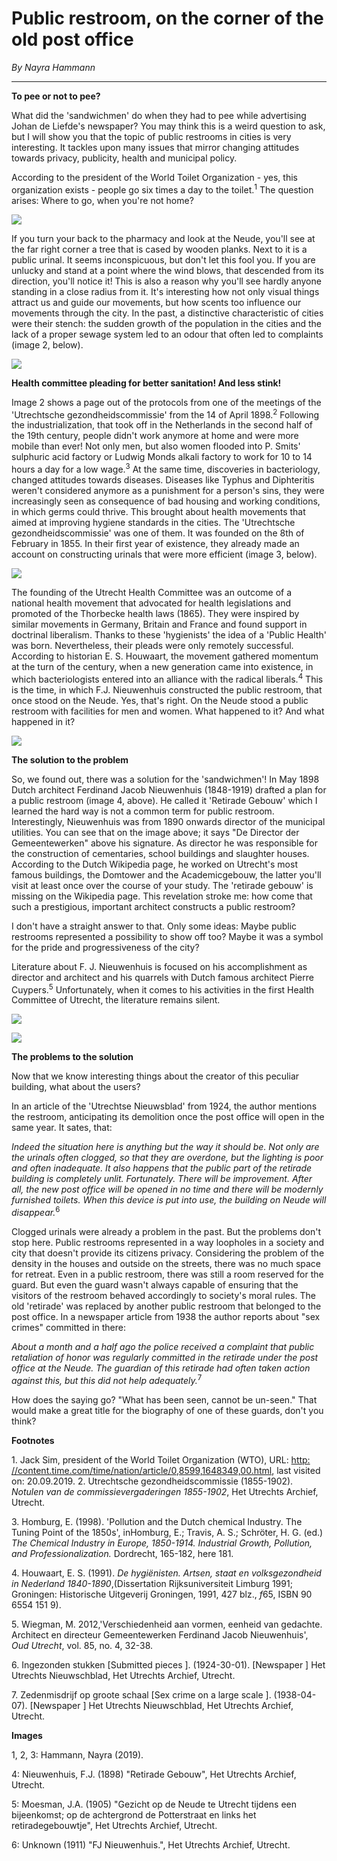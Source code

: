 # Public restroom, on the corner of the old post office

_By Nayra Hammann_

---

**To pee or not to pee?**

What did the 'sandwichmen' do when they had to pee while advertising Johan de Liefde's newspaper? You may think this is a weird question to ask, but I will show you that the topic of public restrooms in cities is very interesting. It tackles upon many issues that mirror changing attitudes towards privacy, publicity, health and municipal policy.

According to the president of the World Toilet Organization - yes, this organization exists - people go six times a day to the toilet.<sup>1</sup> The question arises: Where to go, when you're not home?

![](/assets/img/2019100001_neude_smell_public_restroom/dixie.jpg)

If you turn your back to the pharmacy and look at the Neude, you'll see at the far right corner a tree that is cased by wooden planks. Next to it is a public urinal. It seems inconspicuous, but don't let this fool you. If you are unlucky and stand at a point where the wind blows, that descended from its direction, you'll notice it! This is also a reason why you'll see hardly anyone standing in a close radius from it. It's interesting how not only visual things attract us and guide our movements, but how scents too influence our movements through the city. In the past, a distinctive characteristic of cities were their stench: the sudden growth of the population in the cities and the lack of a proper sewage system led to an odour that often led to complaints (image 2, below).

![](/assets/img/2019100001_neude_smell_public_restroom/complaints.jpg)

**Health committee pleading for better sanitation! And less stink!**

Image 2 shows a page out of the protocols from one of the meetings of the 'Utrechtsche gezondheidscommissie' from the 14 of April 1898.<sup>2</sup> Following the industrialization, that took off in the Netherlands in the second half of the 19th century, people didn't work anymore at home and were more mobile than ever! Not only men, but also women flooded into P. Smits' sulphuric acid factory or Ludwig Monds alkali factory to work for 10 to 14 hours a day for a low wage.<sup>3</sup> At the same time, discoveries in bacteriology, changed attitudes towards diseases. Diseases like Typhus and Diphteritis weren't considered anymore as a punishment for a person's sins, they were increasingly seen as consequence of bad housing and working conditions, in which germs could thrive. This brought about health movements that aimed at improving hygiene standards in the cities. The 'Utrechtsche gezondheidscommissie' was one of them. It was founded on the 8th of February in 1855. In their first year of existence, they already made an account on constructing urinals that were more efficient (image 3, below).

![](/assets/img/2019100001_neude_smell_public_restroom/document.jpg)

The founding of the Utrecht Health Committee was an outcome of a national health movement that advocated for health legislations and promoted of the Thorbecke health laws (1865). They were inspired by similar movements in Germany, Britain and France and found support in doctrinal liberalism. Thanks to these 'hygienists' the idea of a 'Public Health' was born. Nevertheless, their pleads were only remotely successful. According to historian E. S. Houwaart, the movement gathered momentum at the turn of the century, when a new generation came into existence, in which bacteriologists entered into an alliance with the radical liberals.<sup>4</sup> This is the time, in which F.J. Nieuwenhuis constructed the public restroom, that once stood on the Neude. Yes, that's right. On the Neude stood a public restroom with facilities for men and women. What happened to it? And what happened in it?

![](/assets/img/2019100001_neude_smell_public_restroom/blueprint.jpg)

**The solution to the problem**

So, we found out, there was a solution for the 'sandwichmen'! In May 1898 Dutch architect Ferdinand Jacob Nieuwenhuis (1848-1919) drafted a plan for a public restroom (image 4, above). He called it 'Retirade Gebouw' which I learned the hard way is not a common term for public restroom. Interestingly, Nieuwenhuis was from 1890 onwards director of the municipal utilities. You can see that on the image above; it says \"De Director der Gemeentewerken\" above his signature. As director he was responsible for the construction of cementaries, school buildings and slaughter houses. According to the Dutch Wikipedia page, he worked on Utrecht's most famous buildings, the Domtower and the Academicgebouw, the latter you'll visit at least once over the course of your study. The 'retirade gebouw' is missing on the Wikipedia page. This revelation stroke me: how come that such a prestigious, important architect constructs a public restroom?

I don't have a straight answer to that. Only some ideas: Maybe public restrooms represented a possibility to show off too? Maybe it was a symbol for the pride and progressiveness of the city?

Literature about F. J. Nieuwenhuis is focused on his accomplishment as director and architect and his quarrels with Dutch famous architect Pierre Cuypers.<sup>5</sup> Unfortunately, when it comes to his activities in the first Health Committee of Utrecht, the literature remains silent.

![](/assets/img/2019100001_neude_smell_public_restroom/building.jpg)

![](/assets/img/2019100001_neude_smell_public_restroom/nieuwenhuis.jpg)

**The problems to the solution**

Now that we know interesting things about the creator of this peculiar building, what about the users?

In an article of the 'Utrechtse Nieuwsblad' from 1924, the author mentions the restroom, anticipating its demolition once the post office will open in the same year. It sates, that:

_Indeed the situation here is anything but the way it should be. Not only are the urinals often clogged, so that they are overdone, but the lighting is poor and often inadequate. It also happens that the public part of the retirade building is completely unlit. Fortunately. There will be improvement. After all, the new post office will be opened in no time and there will be modernly furnished toilets. When this device is put into use, the building on Neude will disappear._<sup>6</sup>

Clogged urinals were already a problem in the past. But the problems don't stop here. Public restrooms represented in a way loopholes in a society and city that doesn't provide its citizens privacy. Considering the problem of the density in the houses and outside on the streets, there was no much space for retreat. Even in a public restroom, there was still a room reserved for the guard. But even the guard wasn't always capable of ensuring that the visitors of the restroom behaved accordingly to society's moral rules. The old 'retirade' was replaced by another public restroom that belonged to the post office. In a newspaper article from 1938 the author reports about \"sex crimes\" committed in there:

_About a month and a half ago the police received a complaint that public retaliation of honor was regularly committed in the retirade under the post office at the Neude. The guardian of this retirade had often taken action against this, but this did not help adequately._<sup>7</sup>

How does the saying go? \"What has been seen, cannot be un-seen.\" That would make a great title for the biography of one of these guards, don't you think?

**Footnotes**

1\. Jack Sim, president of the World Toilet Organization (WTO), URL: [http: //content.time.com/time/nation/article/0,8599,1648349,00.html](http://www.google.com/url?q=http%3A%2F%2Fcontent.time.com%2Ftime%2Fnation%2Farticle%2F0%2C8599%2C1648349%2C00.html&sa=D&sntz=1&usg=AFQjCNF7KnNK-J127NudNixY75g81euAig), last visited on: 20.09.2019. 2\. Utrechtsche gezondheidscommissie (1855-1902). _Notulen van de commissievergaderingen_ _1855-1902_, Het Utrechts Archief, Utrecht.

3\. Homburg, E. (1998). 'Pollution and the Dutch chemical Industry. The Tuning Point of the 1850s', inHomburg, E.; Travis, A. S.; Schröter, H. G. (ed.) _The Chemical Industry in Europe,
1850-1914. Industrial Growth, Pollution, and Professionalization._ Dordrecht,
165-182, here 181.

4\. Houwaart, E. S. (1991). _De hygiënisten. Artsen, staat en volksgezondheid in Nederland 1840-1890_,(Dissertation Rijksuniversiteit Limburg 1991; Groningen: Historische Uitgeverij Groningen,
1991,
427 blz., *f*65, ISBN 90 6554 151 9).

5\. Wiegman, M. 2012,'Verschiedenheid aan vormen, eenheid van gedachte. Architect en directeur Gemeentewerken Ferdinand Jacob Nieuwenhuis', _Oud Utrecht_, vol. 85, no. 4,
32-38.

6\. Ingezonden stukken [Submitted pieces
]. (1924-30-01). [Newspaper
] Het Utrechts Nieuwschblad, Het Utrechts Archief, Utrecht.

7\. Zedenmisdrijf op groote schaal [Sex crime on a large scale
]. (1938-04-07). [Newspaper
] Het Utrechts Nieuwschblad, Het Utrechts Archief, Utrecht.

**Images**

1,
2,
3: Hammann, Nayra (2019).

4: Nieuwenhuis, F.J. (1898) \"Retirade Gebouw\", Het Utrechts Archief, Utrecht.

5: Moesman, J.A. (1905) \"Gezicht op de Neude te Utrecht tijdens een bijeenkomst; op de achtergrond de Potterstraat en links het retiradegebouwtje\", Het Utrechts Archief, Utrecht.

6: Unknown (1911) \"FJ Nieuwenhuis.\", Het Utrechts Archief, Utrecht.
